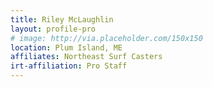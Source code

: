 ```yaml
---
title: Riley McLaughlin 
layout: profile-pro
# image: http://via.placeholder.com/150x150
location: Plum Island, ME 
affiliates: Northeast Surf Casters
irt-affiliation: Pro Staff
---
```

